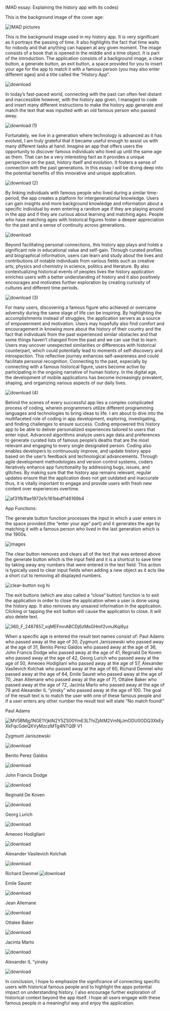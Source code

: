 IMAD essay: Explaining the history app with its codes)

This is the background image of the cover age:

![IMAD pictures](https://github.com/Lethabo2005/History-app/assets/165888864/48d7beed-ca5c-4e8d-a532-9e2b0d60ac34)


This is the background image used in my history app. It is very significant as it portrays the passing of
time. It also highlights the fact that time waits for nobody and that anything can happen at any given
moment. The image consists of a book that is opened in the middle and a time object. It is part of
the introduction. The application consists of a background image, a clear button, a generate button,
an exit button, a space provided for you to insert your age for the app to match it with a famous
person (you may also enter different ages) and a title called the “History App”.

![download](https://github.com/Lethabo2005/History-app/assets/165888864/6f050104-051f-4cba-aada-efaf982689c9)


In today’s fast-paced world, connecting with the past can often feel distant and inaccessible
however, with the history app given, I managed to code and insert many different instructions to
make the history app generate and match the text that was inputted with an old famous person who
passed away.

![download (1)](https://github.com/Lethabo2005/History-app/assets/165888864/9a7d03ab-4f29-4be0-8aeb-9c4fce9a7320)



Fortunately, we live in a generation where technology is advanced as it has evolved, I am truly
grateful that it became useful enough to assist us with many different tasks at hand. Imagine an app
that offers users the opportunity to discover famous individuals who lived up until the same age as
them. That can be a very interesting fact as it provides a unique perspective on the past, history
itself and evolution. It fosters a sense of connection with the past generations. In this essay I will be
diving deep into the potential benefits of this innovative and unique application.


![download (2)](https://github.com/Lethabo2005/History-app/assets/165888864/b49715e1-f1d1-467a-86e6-e4de7d6ec918)



By linking individuals with famous people who lived during a similar time-period, the app creates a
platform for intergenerational knowledge. Users can gain insights and more background knowledge
and information about a specific individual by even entering a random age if they are playing around
in the app and if they are curious about learning and matching ages. People who have matching ages
with historical figures foster a deeper appreciation for the past and a sense of continuity across
generations.


![download](https://github.com/Lethabo2005/History-app/assets/165888864/85911c21-6130-4c08-abbb-f77e53e6bda0)



Beyond facilitating personal connections, this history app plays and holds a significant role in
educational value and self-gain. Through curated profiles and biographical information, users can
learn and study about the lives and contributions of notable individuals from various fields such as
creative arts, physics and chemistry in science, politics and literature. By also contextualizing
historical events of peoples lives the history application enriches users with a better understanding
of history and it also positively encourages and motivates further exploration by creating curiosity of
cultures and different time periods.

![download (3)](https://github.com/Lethabo2005/History-app/assets/165888864/d8388309-4196-44df-8e20-f4f5d4dc51b3)




For many users, discovering a famous figure who achieved or overcame adversity during the same
stage of life can be inspiring. By highlighting the accomplishments instead of struggles, the
application servers as a source of empowerment and motivation. Users may hopefully also find
comfort and encouragement in knowing more about the history of their country and the fact that
individuals from the past experienced similar obstacles and that some things haven’t changed from
the past and we can use that to learn.
Users may uncover unexpected similarities or differences with historical counterpart, which could
potentially lead to moments of self-discovery and introspection. This reflective journey enhances
self-awareness and could facilitate personal recognition. Connecting to the past, especially by
connecting with a famous historical figure, users become active by participating in the ongoing
narrative of human history.
In the digital age, the development of mobile applications has become increasingly prevalent,
shaping, and organizing various aspects of our daily lives.


![download (4)](https://github.com/Lethabo2005/History-app/assets/165888864/8ba268e7-5c48-4edc-bdc5-4cc7ba228acf)



Behind the scenes of every successful app lies a complex complicated process of coding, wherein
programmers utilize different programming languages and technologies to bring ideas to life. I am
about to dive into the multifaceted role of coding in app development, exploring, investigating, and
finding challenges to ensure success. Coding empowered this history app to be able to deliver
personalized experiences tailored to users that enter input. Advanced algorithms analyze users age
data and preferences to generate curated lists of famous people’s deaths that are the most relevant
and engaging to every single designated person. Coding also enables developers to continuously
improve, and update history apps based on the user’s feedback and technological advancements.
Through agile development methodologies and version control systems, coders iteratively enhance
app functionality by addressing bugs, issues, and glitches. By making sure that the history app
remains relevant, regular updates ensure that the application does not get outdated and inaccurate
thus, it is vitally important to engage and provide users with fresh new content over experiences
overtime.


![af31fb1fae1972e1c161bbdf146169b4](https://github.com/Lethabo2005/History-app/assets/165888864/804ffa12-1b96-4633-aaef-c8c96234aff0)




App Functions:

The generate button function processes the input in which a user enters in the space provided (the
“enter your age” part) and it generates the age by matching it with a famous person who lived in the
last generation which is the 1900s.

![images](https://github.com/Lethabo2005/History-app/assets/165888864/90a5b0a1-3a88-4276-a6b3-f3392376293b)




The clear button removes and clears all of the text that was entered above the generate button
which is the input field and it is a shortcut to save time by taking away any numbers that were
entered in the text field. This action is typically used to clear input fields when adding a new object
as it acts like a short cut to removing all displayed numbers.

![clear-button svg hi](https://github.com/Lethabo2005/History-app/assets/165888864/d9dae548-e772-4f5e-9564-730e6ce6c86a)




The exit buttons (which are also called a “close“ button) function is to exit the application in order to
close the application when a user is done using the history app. It also removes any unsaved
information in the application. Clicking or tapping the exit button will cause the application to close.
It will also delete text.

![360_F_2487857_xqMEFmnABCDj6zMsGHmf2vmJKqi6yz](https://github.com/Lethabo2005/History-app/assets/165888864/1a7dfa8d-d401-4ef0-a9b4-b66e6e8ab4eb) 






When a specific age is entered the result text names consist of: Paul Adams who passed away at the
age of 30, Zygmunt Janiszewski who passed away at the age of 31, Benito Perez Galdos who passed
away at the age of 36, John Francis Dodge who passed away at the age of 41, Reginald De Koven
who passed away at the age of 42, Georg Lurich who passed away at the age of 50, Ameoeo
Hodigliani who passed away at the age of 57, Alexander Vasilevich Kolchak who passed away at the
age of 60, Richard Denmel who passed away at the age of 64, Emile Sauret who passed away at the
age of 70, Jean Allemane who passed away at the age of 71, Ottalee Baker who passed away at the
age of 72, Jacinta Marto who passed away at the age of 79 and Alexander IL “yinsky” who passed
away at the age of 100. The goal of the result text is to match the user with one of these famous
people and if a user enters any other number the result test will state “No match found!”



Paul Adams


![MV5BMjg1NGE1YjktN2Y5ZS00YmE3LThiZjAtM2VmNjJmODU0ODQ3XkEyXkFqcGdeQXVyMzczMTg4NTQ@ _V1_](https://github.com/Lethabo2005/History-app/assets/165888864/84f30940-6449-4f6f-b354-e879681ab8a5)





Zygmunt Janiszewski

![download](https://github.com/Lethabo2005/History-app/assets/165888864/7cf8bb1a-7d71-422a-aefd-99a3e9920a80)




Benito Perez Galdos

![download](https://github.com/Lethabo2005/History-app/assets/165888864/bd0251bb-520a-4acf-a040-2326ba111533) 






John Francis Dodge

![download](https://github.com/Lethabo2005/History-app/assets/165888864/44f963d9-ddea-4e1e-b778-9c47fa4df742) 






Reginald De Koven


![download](https://github.com/Lethabo2005/History-app/assets/165888864/b856192e-c769-431d-ba0f-b65ece3e81b3) 





Georg Lurich

![download](https://github.com/Lethabo2005/History-app/assets/165888864/7192af32-6441-4cb2-a9d0-18cd2f32fdcc) 






Ameoeo Hodigliani

![download](https://github.com/Lethabo2005/History-app/assets/165888864/94da26ee-164b-4134-aa53-addc07ea8233) 




Alexander Vasilevich Kolchak


![download](https://github.com/Lethabo2005/History-app/assets/165888864/a7a1477a-07f0-4e32-945f-72f7e5e407d2) 





Richard Denmel
![download](https://github.com/Lethabo2005/History-app/assets/165888864/5b79531e-cc1e-480c-8776-515af03cb65b) 





Emile Sauret

![download](https://github.com/Lethabo2005/History-app/assets/165888864/bc7b1025-5c89-4281-8d05-27ede3fc6886) 






Jean Allemane 


![download](https://github.com/Lethabo2005/History-app/assets/165888864/ed63bd08-eb99-4d28-a9b6-6a3ffa1668f7)



Ottalee Baker


![download](https://github.com/Lethabo2005/History-app/assets/165888864/5ec85baa-e217-42ae-a72d-4d2381e8b64e) 





Jacinta Marto

![download](https://github.com/Lethabo2005/History-app/assets/165888864/dece670a-98c4-403d-8958-dea236599345)



Alexander IL “yinsky

![download](https://github.com/Lethabo2005/History-app/assets/165888864/e2c74f03-8f9b-45fb-b8cf-57bd223a6eac) 




In conclusion, I hope to emphasize the significance of connecting specific users with historical
famous people and to highlight the apps potential impact on understanding history. I also encourage
further exploration of historical context beyond the app itself. I hope all users engage with these
famous people in a meaningful way and enjoy the application.

